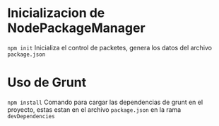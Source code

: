 Inicializacion de NodePackageManager
====================================

```npm init``` Inicializa el control de packetes, genera los datos del archivo ```package.json```

Uso de Grunt
============

```npm install``` Comando para cargar las dependencias de grunt en el proyecto, estas estan en el archivo ```package.json``` en la rama ```devDependencies``` 